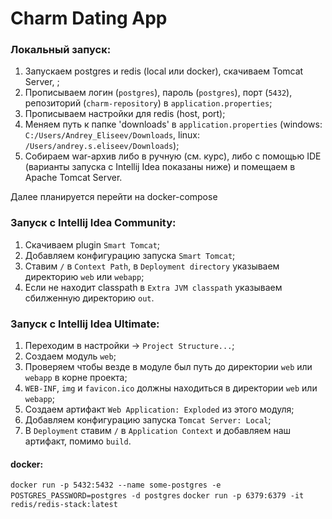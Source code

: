 # Charm Dating App

### Локальный запуск:

1) Запускаем postgres и redis (local или docker), скачиваем Tomcat Server, ;
2) Прописываем логин (`postgres`), пароль (`postgres`), порт (`5432`), репозиторий (`charm-repository`) в `application.properties`;
3) Прописываем настройки для redis (host, port);
4) Меняем путь к папке 'downloads' в `application.properties` (windows: `C:/Users/Andrey_Eliseev/Downloads`,
   linux: `/Users/andrey.s.eliseev/Downloads`);
5) Собираем war-архив либо в ручную (см. курс), либо с помощью IDE (варианты запуска с Intellij Idea показаны ниже) и помещаем в Apache Tomcat Server.

Далее планируется перейти на docker-compose

### Запуск с Intellij Idea Community:
1) Скачиваем plugin `Smart Tomcat`;
2) Добавляем конфигурацию запуска `Smart Tomcat`;
3) Ставим `/` в `Context Path`, в `Deployment directory` указываем директорию `web` или `webapp`;
4) Если не находит classpath в `Extra JVM classpath` указываем сбилженную директорию `out`.

### Запуск с Intellij Idea Ultimate:
1) Переходим в настройки -> `Project Structure...`;
2) Создаем модуль `web`;
3) Проверяем чтобы везде в модуле был путь до директории `web` или `webapp` в корне проекта;
4) `WEB-INF`, `img` и `favicon.ico` должны находиться в директории `web` или `webapp`;
5) Создаем артифакт `Web Application: Exploded` из этого модуля;
6) Добавляем конфигурацию запуска `Tomcat Server: Local`;
7) В `Deployment` ставим `/` в `Application Context` и добавляем наш артифакт, помимо `build`.

#### docker:
`docker run -p 5432:5432 --name some-postgres -e POSTGRES_PASSWORD=postgres -d postgres`
`docker run -p 6379:6379 -it redis/redis-stack:latest`